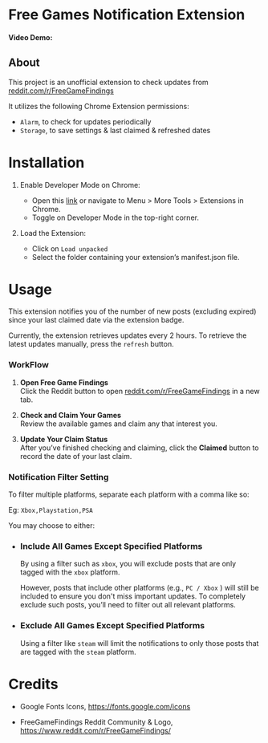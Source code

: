 # Free Games Notification Extension

#### Video Demo: <URL HERE>

## About

This project is an unofficial extension to check updates from [reddit.com/r/FreeGameFindings](https://www.reddit.com/r/FreeGameFindings)

It utilizes the following Chrome Extension permissions:

- `Alarm`, to check for updates periodically
- `Storage`, to save settings & last claimed & refreshed dates

# Installation

1. Enable Developer Mode on Chrome:

   - Open this [link](chrome://extensions/) or navigate to Menu > More Tools > Extensions in Chrome.
   - Toggle on Developer Mode in the top-right corner.

2. Load the Extension:

   - Click on `Load unpacked`
   - Select the folder containing your extension’s manifest.json file.

# Usage

This extension notifies you of the number of new posts (excluding expired) since your last claimed date via the extension badge.

Currently, the extension retrieves updates every 2 hours.
To retrieve the latest updates manually, press the `refresh` button.

### WorkFlow

1. **Open Free Game Findings**  
   Click the Reddit button to open [reddit.com/r/FreeGameFindings](https://www.reddit.com/r/FreeGameFindings) in a new tab.

2. **Check and Claim Your Games**  
   Review the available games and claim any that interest you.

3. **Update Your Claim Status**  
   After you’ve finished checking and claiming, click the **Claimed** button to record the date of your last claim.

### Notification Filter Setting

To filter multiple platforms, separate each platform with a comma like so:

Eg: `Xbox,Playstation,PSA`

You may choose to either:

- ### Include All Games Except Specified Platforms

  By using a filter such as `xbox`, you will exclude posts that are only tagged with the `xbox` platform.

  However, posts that include other platforms (e.g., `PC / Xbox` ) will still be included to ensure you don't miss important updates. To completely exclude such posts, you’ll need to filter out all relevant platforms.

- ### Exclude All Games Except Specified Platforms

  Using a filter like `steam` will limit the notifications to only those posts that are tagged with the `steam` platform.

# Credits

- Google Fonts Icons, https://fonts.google.com/icons

- FreeGameFindings Reddit Community & Logo, https://www.reddit.com/r/FreeGameFindings/

